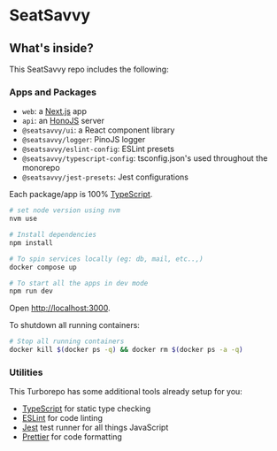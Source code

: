 # SeatSavvy

## What's inside?

This SeatSavvy repo includes the following:

### Apps and Packages

- `web`: a [Next.js](https://nextjs.org/) app
- `api`: an [HonoJS](https://hono.dev/) server
- `@seatsavvy/ui`: a React component library
- `@seatsavvy/logger`: PinoJS logger
- `@seatsavvy/eslint-config`: ESLint presets
- `@seatsavvy/typescript-config`: tsconfig.json's used throughout the monorepo
- `@seatsavvy/jest-presets`: Jest configurations

Each package/app is 100% [TypeScript](https://www.typescriptlang.org/).

```bash
# set node version using nvm
nvm use

# Install dependencies
npm install

# To spin services locally (eg: db, mail, etc..,)
docker compose up

# To start all the apps in dev mode
npm run dev
```

Open <http://localhost:3000>.

To shutdown all running containers:

```bash
# Stop all running containers
docker kill $(docker ps -q) && docker rm $(docker ps -a -q)
```

### Utilities

This Turborepo has some additional tools already setup for you:

- [TypeScript](https://www.typescriptlang.org/) for static type checking
- [ESLint](https://eslint.org/) for code linting
- [Jest](https://jestjs.io) test runner for all things JavaScript
- [Prettier](https://prettier.io) for code formatting
